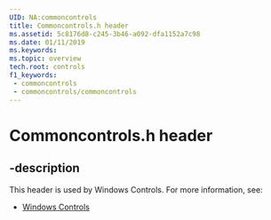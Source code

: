 ```yaml
---
UID: NA:commoncontrols
title: Commoncontrols.h header
ms.assetid: 5c8176d8-c245-3b46-a092-dfa1152a7c98
ms.date: 01/11/2019
ms.keywords: 
ms.topic: overview
tech.root: controls
f1_keywords:
 - commoncontrols
 - commoncontrols/commoncontrols
---
```


# Commoncontrols.h header


## -description

This header is used by Windows Controls. For more information, see:

- [Windows Controls](../_controls/index.md)

